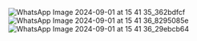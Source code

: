 ![WhatsApp Image 2024-09-01 at 15 41 35_362bdfcf](https://github.com/user-attachments/assets/9ff82042-9794-404e-9754-e2c8ec9f95ac)
![WhatsApp Image 2024-09-01 at 15 41 36_8295085e](https://github.com/user-attachments/assets/dfe8801b-2414-4bd1-879b-96dd8c84b40b)
![WhatsApp Image 2024-09-01 at 15 41 36_29ebcb64](https://github.com/user-attachments/assets/ed21e089-0aef-4c1d-850f-dc85078c6d37)
